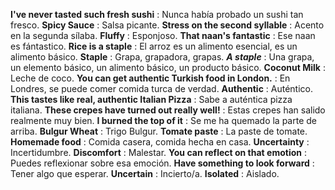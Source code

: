 **I've never tasted such fresh sushi** : Nunca había probado un sushi tan fresco.
**Spicy Sauce** : Salsa picante.
**Stress on the second syllable** : Acento en la segunda sílaba.
**Fluffy** : Esponjoso.
**That naan's fantastic** : Ese naan es fántastico.
**Rice is a staple** : El arroz es un alimento esencial, es un alimento básico.
**Staple** : Grapa, grapadora, grapas.
***A staple*** : Una grapa, un elemento básico, un alimento básico, un producto básico.
**Coconut Milk** : Leche de coco.
**You can get authentic Turkish food in London.** : En Londres, se puede comer comida turca de verdad.
**Authentic** : Auténtico.
**This tastes like real, authentic Italian Pizza** : Sabe a auténtica pizza italiana.
**These crepes have turned out really well!** : Estas crepes han salido realmente muy bien.
**I burned the top of it** : Se me ha quemado la parte de arriba.
**Bulgur Wheat** : Trigo Bulgur.
**Tomate paste** : La paste de tomate.
**Homemade food** : Comida casera, comida hecha en casa.
**Uncertainty** : Incertidumbre.
**Discomfort** : Malestar.
**You can reflect on that emotion** : Puedes reflexionar sobre esa emoción.
**Have something to look forward** : Tener algo que esperar.
**Uncertain** : Incierto/a.
**Isolated** : Aislado.
